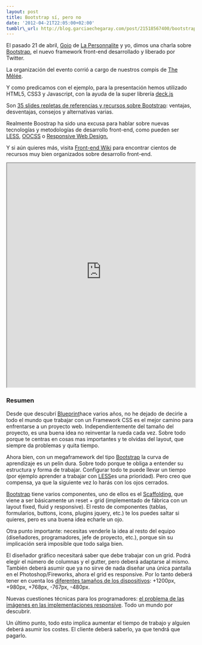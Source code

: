 ```yaml
--- 
layout: post 
title: Bootstrap sí, pero no 
date: '2012-04-21T22:05:00+02:00' 
tumblr\_url: http://blog.garciaechegaray.com/post/21518567400/bootstrap-si-pero-no
---
```


El pasado 21 de abril, [Goio](http://twitter.com/#!/maxkuri) de [La
Personnalite](http://lapersonnalite.com/) y yo, dimos una charla sobre
[Bootstrap](http://twitter.github.com/bootstrap/), el nuevo framework
front-end desarrollado y liberado por Twitter.

La organización del evento corrió a cargo de nuestros compis de [The
Mêlée](http://themelee.org/post/21218720637/melee-bipolar-bootstrap-si-pero-no-y-dingadanga).

Y como predicamos con el ejemplo, para la presentación hemos utilizado
HTML5, CSS3 y Javascript, con la ayuda de la super librería
[deck.js](https://github.com/imakewebthings/deck.js)

Son [35 slides repletas de referencias y recursos sobre
Bootstrap](http://bruno.garciaechegaray.com/Bootstrap.The.Melee/presentation/index.html):
ventajas, desventajas, consejos y alternativas varias.

Realmente Boostrap ha sido una excusa para hablar sobre nuevas
tecnologías y metodologías de desarrollo front-end, como pueden ser
[LESS](http://lesscss.org/),
[OOCSS](https://github.com/stubbornella/oocss/wiki) o [Responsive Web
Design.](http://www.alistapart.com/articles/responsive-web-design/)

Y si aún quieres más, visita [Front-end
Wiki](https://github.com/brunogarcia/Front-end-Wiki/wiki) para encontrar
cientos de recursos muy bien organizados sobre desarrollo front-end.

<iframe border="0" height="600px" src="http://bruno.garciaechegaray.com/Bootstrap.The.Melee/presentation/index.html" width="100%"></iframe>

### Resumen

Desde que descubrí [Blueprint](http://www.blueprintcss.org/)hace varios
años, no he dejado de decirle a todo el mundo que trabajar con un
Framework CSS es el mejor camino para enfrentarse a un proyecto web.
Independientemente del tamaño del proyecto, es una buena idea no
reinventar la rueda cada vez. Sobre todo porque te centras en cosas mas
importantes y te olvidas del layout, que siempre da problemas y quita
tiempo.

Ahora bien, con un megaframework del
tipo [Bootstrap](http://twitter.github.com/bootstrap/) la curva de
aprendizaje es un pelín dura. Sobre todo porque te obliga a entender su
estructura y forma de trabajar. Configurar todo te puede llevar un
tiempo (por ejemplo aprender a trabajar con
[LESS](http://lesscss.org/)es una prioridad). Pero creo que compensa, ya
que la siguiente vez lo harás con los ojos cerrados.

[Bootstrap](http://twitter.github.com/bootstrap/) tiene varios
componentes, uno de ellos es el
[Scaffolding](http://twitter.github.com/bootstrap/scaffolding.html), que
viene a ser básicamente un reset + grid (implementado de fábrica con un
layout fixed, fluid y responsive). El resto de componentes (tablas,
formularios, buttons, icons, plugins jquery, etc.) te los puedes saltar
si quieres, pero es una buena idea echarle un ojo.

Otra punto importante: necesitas venderle la idea al resto del equipo
(diseñadores, programadores, jefe de proyecto, etc.), porque sin su
implicación será imposible que todo salga bien.

El diseñador gráfico necesitará saber que debe trabajar con un grid.
Podrá elegir el número de columnas y el gutter, pero deberá adaptarse al
mismo. También deberá asumir que ya no sirve de nada diseñar una única
pantalla en el Photoshop/Fireworks, ahora el grid es responsive. Por lo
tanto deberá tener en cuenta los [diferentes tamaños de los
dispositivos](http://twitter.github.com/bootstrap/scaffolding.html#responsive):
+1200px, +980px, +768px, -767px, -480px.

Nuevas cuestiones técnicas para los programadores: [el problema de las
imágenes en las implementaciones
responsive](https://docs.google.com/spreadsheet/ccc?key=0Al0lI17fOl9DdDgxTFVoRzFpV3VCdHk2NTBmdVI2OXc&pli=1#gid=0).
Todo un mundo por descubrir.

Un último punto, todo esto implica aumentar el tiempo de trabajo y
alguien deberá asumir los costes. El cliente deberá saberlo, ya que
tendrá que pagarlo.

